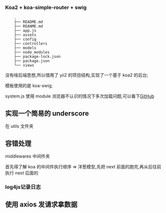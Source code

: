 ### Koa2 + koa-simple-router + swig  

        .
        ├── README.md
        ├── REANME.md
        ├── app.js
        ├── assets
        ├── config
        ├── controllers
        ├── models
        ├── node_modules
        ├── package-lock.json
        ├── package.json
        └── views


没有啥后端思想,所以借用了 yii2 的项目结构,实现了一个基于 koa2 的后台;  

模板使用的是 koa-swig;  

system.js 使用 module 浏览器不认识的情况下多次加载问题,可以看下<a href="https://gist.github.com/Harley-K/72a8646ae4354378d97cf63dab4ce9d4">GitHub</a>

## 实现一个简易的 underscore 
在 utils 文件夹

## 容错处理
 middlewares 中间件夹

 首先得了解 koa 的中间件执行顺序 =>
 洋葱模型,先把 next 前面的跑完,再从后往前执行 next 后面的

 ### log4js记录日志

 ## 使用 axios 发请求拿数据
